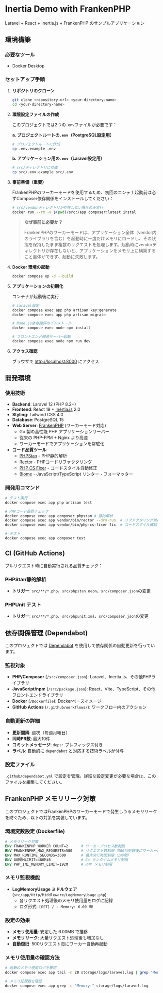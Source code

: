 # Inertia Demo with FrankenPHP

Laravel + React + Inertia.js + FrankenPHP のサンプルアプリケーション

## 環境構築

### 必要なツール

- Docker Desktop

### セットアップ手順

1. **リポジトリのクローン**

   ```bash
   git clone <repository-url> <your-directory-name>
   cd <your-directory-name>
   ```

2. **環境設定ファイルの作成**

   このプロジェクトでは2つの`.env`ファイルが必要です：

   **a. プロジェクトルートの`.env`（PostgreSQL設定用）**

   ```bash
   # プロジェクトルートに作成
   cp .env.example .env
   ```

   **b. アプリケーション用の`.env`（Laravel設定用）**

   ```bash
   # src/ディレクトリに作成
   cp src/.env.example src/.env
   ```

3. **事前準備（重要）**

   FrankenPHPのワーカーモードを使用するため、初回のコンテナ起動前は必ずComposer依存関係をインストールしてください：

   ```bash
   # src/vendorディレクトリが存在しない場合のみ実行
   docker run --rm -v $(pwd)/src:/app composer:latest instal
   ```

   > **なぜ事前に必要か？**
   >
   > FrankenPHPのワーカーモードは、アプリケーション全体（vendor内のライブラリを含む）を起動時に一度だけメモリにロードし、その状態を保持したまま複数のリクエストを処理します。起動時にvendorディレクトリが存在しないと、アプリケーションをメモリ上に構築すること自体ができず、起動に失敗します。

4. **Docker 環境の起動**

   ```bash
   docker compose up -d --build
   ```

5. **アプリケーションの初期化**

   コンテナが起動後に実行

   ```bash
   # Laravel設定
   docker compose exec app php artisan key:generate
   docker compose exec app php artisan migrate
   ```

   ```bash
   # Node.js依存関係のインストール
   docker compose exec node npm install

   # フロントエンド開発サーバー起動
   docker compose exec node npm run dev
   ```

6. **アクセス確認**

   ブラウザで <http://localhost:8000> にアクセス

## 開発環境

### 使用技術

- **Backend**: Laravel 12 (PHP 8.2+)
- **Frontend**: React 19 + [Inertia.js](https://inertiajs.com/) 2.0
- **Styling**: Tailwind CSS 4.0
- **Database**: PostgreSQL 15
- **Web Server**: [FrankenPHP](https://frankenphp.dev/) (ワーカーモード対応)
  - Go 製の高性能 PHP アプリケーションサーバー
  - 従来の PHP-FPM + Nginx より高速
  - ワーカーモードでアプリケーションを常駐化
- **コード品質ツール**:
  - [PHPStan](https://phpstan.org/) - PHP静的解析
  - [Rector](https://getrector.com/) - PHPコードリファクタリング
  - [PHP CS Fixer](https://cs.symfony.com/) - コードスタイル自動修正
  - [Biome](https://biomejs.dev/) - JavaScript/TypeScript リンター・フォーマッター

### 開発用コマンド

```bash
# テスト実行
docker compose exec app php artisan test

# PHPコード品質チェック
docker compose exec app composer phpstan # 静的解析
docker compose exec app vendor/bin/rector --dry-run  # リファクタリング候補確認
docker compose exec app vendor/bin/php-cs-fixer fix  # コードスタイル確認

# テスト
docker compose exec app composer test
```

## CI (GitHub Actions)

プルリクエスト時に自動実行される品質チェック：

### PHPStan静的解析

- **トリガー**: `src/**/*.php`、`src/phpstan.neon`、`src/composer.json`の変更

### PHPUnit テスト

- **トリガー**: `src/**/*.php`、`src/phpunit.xml`、`src/composer.json`の変更

## 依存関係管理 (Dependabot)

このプロジェクトでは [Dependabot](https://docs.github.com/en/code-security/dependabot) を使用して依存関係の自動更新を行っています。

### 監視対象

- **PHP/Composer** (`/src/composer.json`): Laravel、Inertia.js、その他PHPライブラリ
- **JavaScript/npm** (`/src/package.json`): React、Vite、TypeScript、その他フロントエンドライブラリ
- **Docker** (`/Dockerfile`): Dockerベースイメージ
- **GitHub Actions** (`/.github/workflows/`): ワークフロー内のアクション

### 自動更新の詳細

- **更新間隔**: 週次（毎週月曜日）
- **同時PR数**: 最大10件
- **コミットメッセージ**: `deps:` プレフィックス付き
- **ラベル**: 自動的に `dependabot` と対応する技術ラベルが付与

### 設定ファイル

`.github/dependabot.yml` で設定を管理。詳細な設定変更が必要な場合は、このファイルを編集してください。

## FrankenPHP メモリリーク対策

このプロジェクトではFrankenPHPのワーカーモードで発生しうるメモリリークを防ぐため、以下の対策を実装しています。

### 環境変数設定 (Dockerfile)

```dockerfile
# メモリリーク対策
ENV FRANKENPHP_WORKER_COUNT=2      # ワーカープロセス数制限
ENV FRANKENPHP_MAX_REQUESTS=500    # リクエスト数制限（500回処理後にワーカー再起動）
ENV MAX_RUNTIME_SECONDS=3600       # 最大実行時間制限（1時間）
ENV GOMEMLIMIT=480MiB              # Go ランタイムメモリ制限
ENV PHP_INI_MEMORY_LIMIT=192M      # PHP メモリ制限
```

### メモリ監視機能

- **LogMemoryUsage ミドルウェア** (`src/app/Http/Middleware/LogMemoryUsage.php`)
  - 各リクエスト処理後のメモリ使用量をログに記録
  - ログ形式: `[GET] / - Memory: 6.00 MB`

### 設定の効果

- **メモリ使用量**: 安定した 6.00MB で推移
- **メモリリーク**: 大量リクエスト処理後も増加なし
- **自動復旧**: 500リクエスト毎にワーカー自動再起動

### メモリ使用量の確認方法

```bash
# 最新のメモリ使用ログを確認
docker compose exec app tail -n 20 storage/logs/laravel.log | grep "Memory:"

# メモリ記録数を確認
docker compose exec app grep -c "Memory:" storage/logs/laravel.log
```
